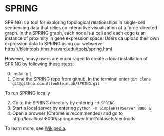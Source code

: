 # SPRING

SPRING is a tool for exploring topological relationships in single-cell sequencing data that relies on interactive visualization of a force-directed graph. In the SPRING graph, each node is a cell and each edge is an instance of proximity in gene expression space. Users ca upload their own expression data to SPRING using our webserver https://kleintools.hms.harvard.edu/tools/spring.html

However, heavy users are encouraged to create a local installation of SPRING by following these steps:

0. Install git
1. Clone the SPRING repo from github. In the terminal enter `git clone git@github.com:AllonKleinLab/SPRING.git`

To run SPRING locally

2. Go to the SPRING directory by entering `cd SPRING`
3. Start a local server by entering `python -m SimpleHTTPServer 8000 &`
4. Open a browser (Chrome is recommended) and go to http://localhost:8000/springViewer.html?datasets/centroids

To learn more, see <a href="http://en.wikipedia.org/wiki/Main_Page">Wikipedia</a>.
